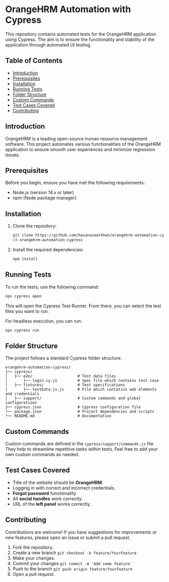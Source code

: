 # OrangeHRM Automation with Cypress

This repository contains automated tests for the OrangeHRM application using Cypress. The aim is to ensure the functionality and stability of the application through automated UI testing.

## Table of Contents

- [Introduction](#introduction)
- [Prerequisites](#prerequisites)
- [Installation](#installation)
- [Running Tests](#running-tests)
- [Folder Structure](#folder-structure)
- [Custom Commands](#custom-commands)
- [Test Cases Covered](#test-cases-covered)
- [Contributing](#contributing)

## Introduction

OrangeHRM is a leading open-source human resource management software. This project automates various functionalities of the OrangeHRM application to ensure smooth user experiences and minimize regression issues.

## Prerequisites

Before you begin, ensure you have met the following requirements:

- Node.js (version 14.x or later)
- npm (Node package manager)

## Installation

1. Clone the repository:

   ```bash
   git clone https://github.com/hasanazeerkhan/orangehrm-automation-cypress.git
   cd orangehrm-automation-cypress
   ```

2. Install the required dependencies:

   ```bash
   npm install
   ```

## Running Tests

To run the tests, use the following command:

```bash
npx cypress open
```

This will open the Cypress Test Runner. From there, you can select the test files you want to run.

For headless execution, you can run:

```bash
npx cypress run
```

## Folder Structure

The project follows a standard Cypress folder structure:

```
orangehrm-automation-cypress/
├── cypress/
│   ├── e2e/                    # Test data files
|       ├── login.cy.js         # Spec file which contains test case
│   ├── fixtures/               # Test specifications
|       ├── testData.js.js      # File which contatins web elements and credentials
│   ├── support/                # Custom commands and global configurations
├── cypress.json                # Cypress configuration file
└── package.json                # Project dependencies and scripts
└── README.md                   # Documentation
```

## Custom Commands

Custom commands are defined in the `cypress/support/commands.js` file. They help to streamline repetitive tasks within tests. Feel free to add your own custom commands as needed.

## Test Cases Covered

- Title of the website should be **OrangeHRM**.
- Logging in with correct and incorrect credentials.
- **Forgot password** functionality.
- All **social handles** work correctly.
- URL of the **left panel** works correctly.

## Contributing

Contributions are welcome! If you have suggestions for improvements or new features, please open an issue or submit a pull request.

1. Fork the repository.
2. Create a new branch `git checkout -b feature/YourFeature`
3. Make your changes.
4. Commit your changes `git commit -m 'Add some feature'`
5. Push to the branch `git push origin feature/YourFeature`
6. Open a pull request.